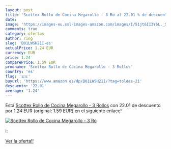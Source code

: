 ```yaml
---
layout: post
title: 'Scottex Rollo de Cocina Megarollo - 3 Ro al 22.01 % de descuento'
date: 
image: 'https://images-eu.ssl-images-amazon.com/images/I/51jt6II3Y6L._SL200_.jpg'
comments: true
category: ofertas
author: ring
slug: 'B01LWSH21I-es'
actualPrice: 1.24 EUR
currency: EUR
price: 1.24
comparePrice: 1.59 EUR
prodname: 'Scottex Rollo de Cocina Megarollo - 3 Rollos'
country: 'es'
flag: '🇪🇸'
buyurl: 'https://www.amazon.es/dp/B01LWSH21I/?tag=tolees-21'
descuento: '22.01'
average: '1.24'
---
```


Está [Scottex Rollo de Cocina Megarollo - 3 Rollos](https://www.amazon.es/dp/B01LWSH21I/?tag=tolees-21) con 22.01 de descuento por 1.24 EUR (original: 1.59 EUR) en el siguiente enlace!

[![Scottex Rollo de Cocina Megarollo - 3 Ro](https://images-eu.ssl-images-amazon.com/images/I/51jt6II3Y6L._SL200_.jpg)](https://www.amazon.es/dp/B01LWSH21I/?tag=tolees-21)

ℹ️:


[Ver la oferta!!](https://www.amazon.es/dp/B01LWSH21I/?tag=tolees-21)
